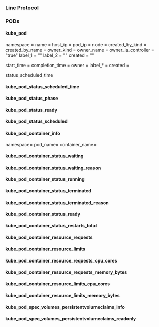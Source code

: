 ### Line Protocol

### PODs

#### kube_pod
  namespace = 
  name = 
  host_ip = 
  pod_ip = 
  node = 
  created_by_kind = 
  created_by_name = 
  owner_kind = 
  owner_name = 
  owner_is_controller = "true"
  label_1 = ""
  label_2 = ""
  created = ""


  start_time = 
  completion_time = 
  owner = 
  label_* = 
  created = 

  status_scheduled_time 

  



#### kube_pod_status_scheduled_time

#### kube_pod_status_phase

#### kube_pod_status_ready

#### kube_pod_status_scheduled

#### kube_pod_container_info
namespace=
pod_name=
container_name=



#### kube_pod_container_status_waiting

#### kube_pod_container_status_waiting_reason

#### kube_pod_container_status_running

#### kube_pod_container_status_terminated

#### kube_pod_container_status_terminated_reason

#### kube_pod_container_status_ready

#### kube_pod_container_status_restarts_total

#### kube_pod_container_resource_requests

#### kube_pod_container_resource_limits

#### kube_pod_container_resource_requests_cpu_cores

#### kube_pod_container_resource_requests_memory_bytes

#### kube_pod_container_resource_limits_cpu_cores

#### kube_pod_container_resource_limits_memory_bytes


#### kube_pod_spec_volumes_persistentvolumeclaims_info

#### kube_pod_spec_volumes_persistentvolumeclaims_readonly
